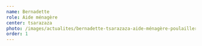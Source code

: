 ```yaml
---
name: Bernadette
role: Aide ménagère
center: tsarazaza
photo: /images/actualites/bernadette-tsarazaza-aide-ménagère-poulailler-.jpg
order: 1
---
```

